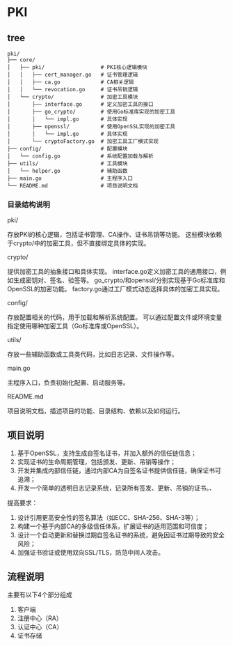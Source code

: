 # PKI

## tree

~~~
pki/
├── core/
│   ├── pki/                  # PKI核心逻辑模块
│   │   ├── cert_manager.go   # 证书管理逻辑
│   │   ├── ca.go             # CA相关逻辑
│   │   └── revocation.go     # 证书吊销逻辑
│   └── crypto/               # 加密工具模块
│       ├── interface.go      # 定义加密工具的接口
│       ├── go_crypto/        # 使用Go标准库实现的加密工具
│       │   └── impl.go       # 具体实现
│       ├── openssl/          # 使用OpenSSL实现的加密工具
│       │   └── impl.go       # 具体实现
│       └── cryptoFactory.go  # 加密工具工厂模式实现
├── config/                   # 配置模块
│   └── config.go             # 系统配置加载与解析
├── utils/                    # 工具模块
│   └── helper.go             # 辅助函数
├── main.go                   # 主程序入口
└── README.md                 # 项目说明文档
~~~

### 目录结构说明

pki/

存放PKI的核心逻辑，包括证书管理、CA操作、证书吊销等功能。
这些模块依赖于crypto/中的加密工具，但不直接绑定具体的实现。

crypto/

提供加密工具的抽象接口和具体实现。
interface.go定义加密工具的通用接口，例如生成密钥对、签名、验签等。
go_crypto/和openssl/分别实现基于Go标准库和OpenSSL的加密功能。
factory.go通过工厂模式动态选择具体的加密工具实现。

config/

存放配置相关的代码，用于加载和解析系统配置。
可以通过配置文件或环境变量指定使用哪种加密工具（Go标准库或OpenSSL）。

utils/

存放一些辅助函数或工具类代码，比如日志记录、文件操作等。

main.go

主程序入口，负责初始化配置、启动服务等。

README.md

项目说明文档，描述项目的功能、目录结构、依赖以及如何运行。

## 项目说明

1. 基于OpenSSL，支持生成自签名证书，并加入额外的信任链信息；
2. 实现证书的生命周期管理，包括颁发、更新、吊销等操作；
3. 开发并集成内部信任链，通过内部CA为自签名证书提供信任链，确保证书可追溯；
4. 开发一个简单的透明日志记录系统，记录所有签发、更新、吊销的证书。、

提高要求：
1. 设计引用更高安全性的签名算法（如ECC、SHA-256、SHA-3等）；
2. 构建一个基于内部CA的多级信任体系，扩展证书的适用范围和可信度；
3. 设计一个自动更新和替换过期自签名证书的系统，避免因证书过期导致的安全风险；
4. 加强证书验证或使用双向SSL/TLS，防范中间人攻击。

## 流程说明

主要有以下4个部分组成
1. 客户端
2. 注册中心（RA）
3. 认证中心（CA）
4. 证书存储
